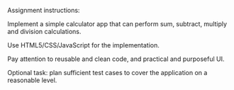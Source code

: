 Assignment instructions:

Implement a simple calculator app that can perform sum, subtract, multiply and division calculations.

Use HTML5/CSS/JavaScript for the implementation. 

Pay attention to reusable and clean code, and practical and purposeful UI.

Optional task: plan sufficient test cases to cover the application on a reasonable level.
